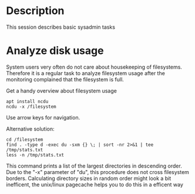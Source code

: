 # Description

This session describes basic sysadmin tasks

# Analyze disk usage

System users very often do not care about housekeeping of filesystems.
Therefore it is a regular task to analyze filesystem usage after the monitoring complained that the filesystem is full.

Get a handy overview about filesystem usage
```
apt install ncdu
ncdu -x /filesystem
```
Use arrow keys for navigation.

Alternative solution:
```
cd /filesystem
find . -type d -exec du -sxm {} \; | sort -nr 2>&1 | tee /tmp/stats.txt
less -n /tmp/stats.txt
```

This command prints a list of the largest directories in descending order.
Due to the "-x" parameter of "du", this procedure does not cross filesystem borders.
Calculating directory sizes in random order might look a bit inefficent, the unix/linux pagecache helps you to do this in a efficent way



